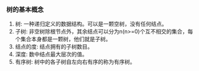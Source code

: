 ### 树的基本概念

1. 树: 一种递归定义的数据结构。可以是一颗空树，没有任何结点。
2. 子树: 非空树除根节点外，其余结点可以分为n(n>=0)个互不相交的集合，每个集合本身都是一颗树，他们就是子树。
3. 结点的度: 结点拥有的子树数目。 
4. 深度: 数中结点最大层次的值。
5. 有序树: 树中的各子树自左向右有序的称为有序树。
